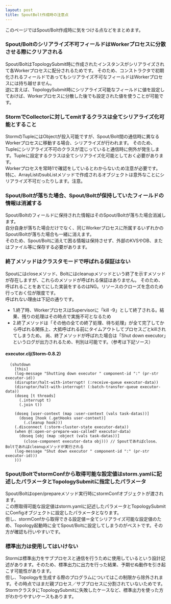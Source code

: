 ```yaml
---
layout: post
title: SpoutBolt作成時の注意点
---
```


このページではSpout/Bolt作成時に気をつける点などをまとめます。

### Spout/Boltのシリアライズ不可フィールドはWorkerプロセスに分散させる際にクリアされる
Spout/BoltはTopologySubmit時に作成されたインスタンスがシリアライズされて各Workerプロセスに配分されるためです。
そのため、コンストラクタで初期化されるフィールドであってもシリアライズ不可なフィールドはWorkerプロセスには持ち越せません。  
逆に言えば、TopologySubmit時にシリアライズ可能なフィールドに値を設定しておけば、Workerプロセスに分散した後でも設定された値を使うことが可能です。

### StormでCollectorに対してemitするクラスは全てシリアライズ化可能とすること
StormのTupleにはObjectが投入可能ですが、Spout/Bolt間の通信時に異なるWorkerプロセスに移動する場合、シリアライズが行われます。
そのため、Tupleにシリアライズ不可のクラスが混じっていると通信時に例外が発生します。Tupleに設定するクラスは全てシリアライズ化可能としておく必要があります。  
Workerプロセスを常時1で確認をしているとわからないため注意が必要です。  
特に、ArrayListのsubListメソッドで作成されるオブジェクトは意外なことにシリアライズ不可だったりします。注意。  

### Spout/Boltが落ちた場合、Spout/Boltが保持していたフィールドの情報は消滅する
Spout/Boltのフィールドに保持された情報はそのSpout/Boltが落ちた場合消滅します。  
自分自身が落ちた場合だけでなく、同じWorkerプロセスに所属するいずれかのSpout/Boltが落ちた場合も一緒に消えます。  
そのため、Spout/Boltに消えて困る情報は保持させず、外部のKVSやDB、またはファイル等に保存する必要があります。

### 終了メソッドはクラスタモードで呼ばれる保証はない
Spoutにはcloseメソッド、Boltにはcleanupメソッドという終了を示すメソッドが存在しますが、これらのメソッドが呼ばれる保証はありません。
そのため、呼ばれることをあてにした実装をするのはNG。リソースのクローズを念のため行っておく位が限度です。  
呼ばれない理由は下記の通りです。
* 1.終了時、WorkerプロセスはSupervisorに「kill -9」として終了される。結果、残りの処理はその時点で実施不可となるため
* 2.終了メソッドは「その他の全ての終了処理、待ち処理」が全て完了してから呼ばれる関係上、大抵呼ばれる前にタイムアウトしてプロセスごとkillされてしまうため。
尚、終了メソッドが呼ばれた場合は「Shut down executor」というログが出力されるため、判別は可能です。（参考は下記ソース）

#### executor.clj(Storm-0.8.2)

      (shutdown
        [this]
        (log-message "Shutting down executor " component-id ":" (pr-str executor-id))
        (disruptor/halt-with-interrupt! (:receive-queue executor-data))
        (disruptor/halt-with-interrupt! (:batch-transfer-queue executor-data))
        (doseq [t threads]
          (.interrupt t)
          (.join t))
    
        (doseq [user-context (map :user-context (vals task-datas))]
          (doseq [hook (.getHooks user-context)]
            (.cleanup hook)))
        (.disconnect (:storm-cluster-state executor-data))
        (when @(:open-or-prepare-was-called? executor-data)
          (doseq [obj (map :object (vals task-datas))]
            (close-component executor-data obj))) // Spoutであればclose、Boltであればcleanupメソッドが実行される
        (log-message "Shut down executor " component-id ":" (pr-str executor-id)))
        )))

### Spout/BoltでstormConfから取得可能な設定値はstorm.yamlに記述したパラメータとTopologySubmitに指定したパラメータ
Spout/Boltはopen/prepareメソッド実行時にstormConfオブジェクトが渡されます。  
この際取得可能な設定値はstorm.yamlに記述したパラメータとTopologySubmitにConfigオブジェクトに設定したパラメータとなります。  
但し、stormConfから取得できる設定値＝全てシリアライズ可能な設定値のため、Topology起動時に全てSpout/Boltに設定してしまうのがベストです。その方が確認も行いやすいです。

### 標準出力は使用してはいけない
Stormは標準出力をサブプロセスと通信を行うために使用しているという設計記述があります。そのため、標準出力に出力を行った結果、予期せぬ動作を引き起こす可能性があります。  
但し、Topologyを生成する際のプログラムについてはこの制限から除外されます。その時点ではまだ親プロセス／サブプロセスに分割されていないためです。  
StormクラスタにTopologySubmitに失敗したケースなど、標準出力を使った方がわかりやすいケースもあります。

